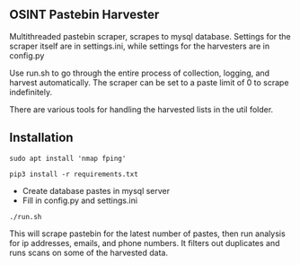 ## OSINT Pastebin Harvester

Multithreaded pastebin scraper, scrapes to mysql database. Settings for the scraper itself are in settings.ini, while settings for the harvesters are in config.py

Use run.sh  to go through the entire process of collection, logging, and harvest automatically. The scraper can be set to a paste limit of 0 to scrape indefinitely. 

There are various tools for handling the harvested lists in the util folder.

## Installation

`sudo apt install 'nmap fping'`

`pip3 install -r requirements.txt`

 - Create database pastes in mysql server
 - Fill in config.py and settings.ini

`./run.sh`

This will scrape pastebin for the latest number of pastes, then run analysis for ip addresses, emails, and phone numbers. It filters out duplicates and runs scans on some of the harvested data.
